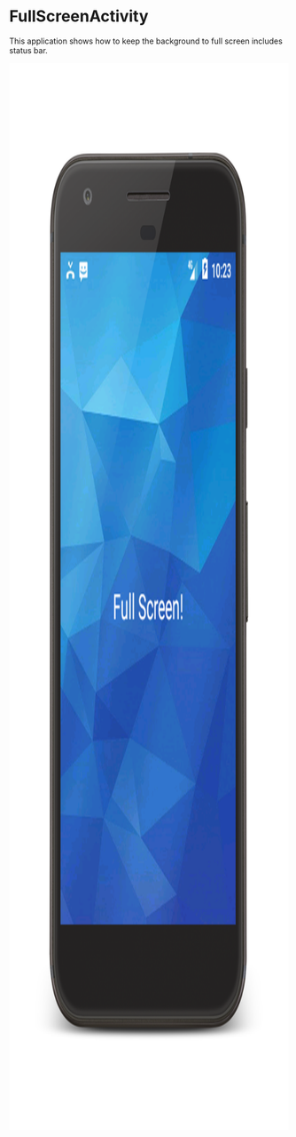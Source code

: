 # FullScreenActivity
This application shows how to keep the background to full screen includes status bar.

<img src="/Screenshot2.png" width="1080" height="1920"/>
